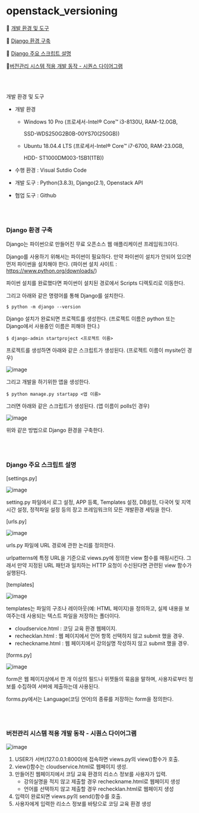 # openstack_versioning

:pushpin: [개발 환경 및 도구](https://github.com/DoJun-Park/openstack_versioning#%EA%B0%9C%EB%B0%9C-%ED%99%98%EA%B2%BD-%EB%B0%8F-%EB%8F%84%EA%B5%AC) 

:pushpin: [Django 환경 구축](https://github.com/DoJun-Park/openstack_versioning#django-%ED%99%98%EA%B2%BD-%EA%B5%AC%EC%B6%95)

:pushpin: [Django 주요 스크립트 설명](https://github.com/DoJun-Park/openstack_versioning#django-%EC%A3%BC%EC%9A%94-%EC%8A%A4%ED%81%AC%EB%A6%BD%ED%8A%B8-%EC%84%A4%EB%AA%85) 

:pushpin:[버전관리 시스템 적용 개발 동작 - 시퀀스 다이어그램](https://github.com/DoJun-Park/openstack_versioning#%EB%B2%84%EC%A0%84%EA%B4%80%EB%A6%AC-%EC%8B%9C%EC%8A%A4%ED%85%9C-%EC%A0%81%EC%9A%A9-%EA%B0%9C%EB%B0%9C-%EB%8F%99%EC%9E%91---%EC%8B%9C%ED%80%80%EC%8A%A4-%EB%8B%A4%EC%9D%B4%EC%96%B4%EA%B7%B8%EB%9E%A8)



<br>

<br>



개발 환경 및 도구  

+ 개발 환경 

  + Windows 10 Pro (프로세서-Intel® Core™ i3-8130U, RAM-12.0GB, 

    SSD-WDS250G2B0B-00YS70(250GB))

  + Ubuntu 18.04.4 LTS (프로세서-Intel® Core™ i7-6700, RAM-23.0GB, 

    HDD- ST1000DM003-1SB1(1TB))

+ 수행 환경 : Visual Sutdio Code

+ 개발 도구 : Python(3.8.3), Django(2.1), Openstack API

+ 협업 도구 : Github

<br>

<br>



### Django 환경 구축

Django는 파이썬으로 만들어진 무료 오픈소스 웹 애플리케이션 프레임워크이다.

Django를 사용하기 위해서는 파이썬이 필요하다. 만약 파이썬이 설치가 안되어 있으면 먼저 파이썬을 설치해야 한다. (파이썬 설치 사이트 : https://www.python.org/downloads/)

파이썬 설치를 완료했다면 파이썬이 설치된 경로에서 Scripts 디렉토리로 이동한다.

그리고 아래와 같은 명령어를 통해 Django를 설치한다.

```
$ python -m django --version
```

 

Django 설치가 완료되면 프로젝트를 생성한다. (프로젝트 이름은 python 또는 Django에서 사용중인 이름은 피해야 한다.)

```
$ django-admin startproject <프로젝트 이름>
```

프로젝트를 생성하면 아래와 같은 스크립트가 생성된다. (프로젝트 이름이 mysite인 경우)

![image](https://user-images.githubusercontent.com/48307561/97712078-4adf5680-1b01-11eb-9158-d8e33368f70e.png)

 

그리고 개발을 하기위한 앱을 생성한다.

```
$ python manage.py startapp <앱 이름>
```

 

그러면 아래와 같은 스크립트가 생성된다. (앱 이름이 polls인 경우)

![image](https://user-images.githubusercontent.com/48307561/97712113-5763af00-1b01-11eb-8b52-9ccf6629bc5b.png)

 

위와 같은 방법으로 Django 환경을 구축한다.

<br>

<br>

### Django 주요 스크립트 설명

[settings.py]

![image](https://user-images.githubusercontent.com/48307561/97781792-1509a300-1bd1-11eb-9840-c21200365e3e.png)

setting.py 파일에서 로그 설정, APP 등록, Templates 설정, DB설정, 다국어 및 지역 시간 설정, 정적파일 설정 등의 장고 프레임워크의 모든 개발환경 세팅을 한다.



[urls.py]

![image](https://user-images.githubusercontent.com/48307561/97781837-4edaa980-1bd1-11eb-92b6-3548bea4afe6.png)

urls.py 파일에 URL 경로에 관한 논리를 정의한다.

urlpatterns에 특정 URL을 기준으로 views.py에 정의한 view 함수를 매핑시킨다. 그래서 만약 지정된 URL 패턴과 일치하는 HTTP 요청이 수신된다면 관련된 view 함수가 실행된다.



[templates]

![image](https://user-images.githubusercontent.com/48307561/97781858-631ea680-1bd1-11eb-9440-8b7e59362285.png)

templates는 파일의 구조나 레이아웃(예: HTML 페이지)을 정의하고, 실제 내용을 보여주는데 사용되는 텍스트 파일을 저장하는 폴더이다.

+ cloudservice.html : 코딩 교육 환경 웹페이지.
+ rechecklan.html : 웹 페이지에서 언어 항목 선택하지 않고 submit 했을 경우.
+ recheckname.html : 웹 페이지에서 강의실명 작성하지 않고 submit 했을 경우.



[forms.py]

![image](https://user-images.githubusercontent.com/48307561/97781871-7e89b180-1bd1-11eb-8030-cc93b29e3bc8.png)

form은 웹 페이지상에서 한 개 이상의 필드나 위젯들의 묶음을 말하며, 사용자로부터 정보를 수집하여 서버에 제출하는데 사용된다. 

forms.py에서는 Language(코딩 언어)의 종류를 저장하는 form을 정의한다.



<br>

<br>

### 버전관리 시스템 적용 개발 동작 - 시퀀스 다이어그램

![image](https://user-images.githubusercontent.com/48307561/97959268-59c05480-1df2-11eb-9952-60ac79fe4f48.png)

1. USER가 서버(127.0.0.1:8000)에 접속하면 views.py의 view()함수가 호출.
2. view()함수는 cloudservice.html로 웹페이지 생성.
3. 만들어진 웹페이지에서 코딩 교육 환경의 리소스 정보를 사용자가 입력.
   + 강의실명을 적지 않고 제출할 경우 recheckname.html로 웹페이지 생성
   + 언어를 선택하지 않고 제출할 경우 rechecklan.html로 웹페이지 생성
4. 입력이 완료되면 views.py의 send()함수를 호출.
5. 사용자에게 입력한 리소스 정보를 바탕으로 코딩 교육 환경 생성